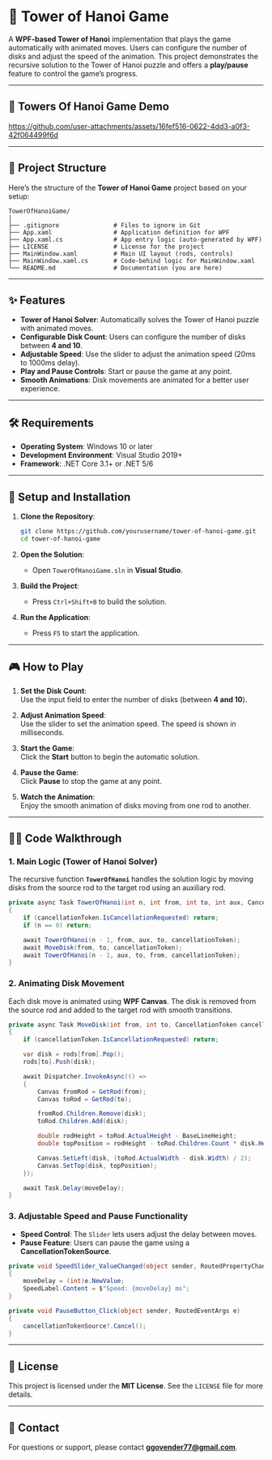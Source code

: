 # 🏯 Tower of Hanoi Game

A **WPF-based Tower of Hanoi** implementation that plays the game automatically with animated moves. Users can configure the number of disks and adjust the speed of the animation. This project demonstrates the recursive solution to the Tower of Hanoi puzzle and offers a **play/pause** feature to control the game’s progress.

---

## 🎥 Towers Of Hanoi Game Demo

https://github.com/user-attachments/assets/16fef516-0622-4dd3-a0f3-42f064499f6d

---
## 📂 Project Structure

Here’s the structure of the **Tower of Hanoi Game** project based on your setup:

```
TowerOfHanoiGame/
│
├── .gitignore               # Files to ignore in Git
├── App.xaml                 # Application definition for WPF
├── App.xaml.cs              # App entry logic (auto-generated by WPF)
├── LICENSE                  # License for the project
├── MainWindow.xaml          # Main UI layout (rods, controls)
├── MainWindow.xaml.cs       # Code-behind logic for MainWindow.xaml
└── README.md                # Documentation (you are here)
```

---

## ✨ Features

- **Tower of Hanoi Solver**: Automatically solves the Tower of Hanoi puzzle with animated moves.
- **Configurable Disk Count**: Users can configure the number of disks between **4 and 10**.
- **Adjustable Speed**: Use the slider to adjust the animation speed (20ms to 1000ms delay).
- **Play and Pause Controls**: Start or pause the game at any point.
- **Smooth Animations**: Disk movements are animated for a better user experience.

---

## 🛠 Requirements

- **Operating System**: Windows 10 or later  
- **Development Environment**: Visual Studio 2019+  
- **Framework**: .NET Core 3.1+ or .NET 5/6  

---

## 🚀 Setup and Installation

1. **Clone the Repository**:
   ```bash
   git clone https://github.com/yourusername/tower-of-hanoi-game.git
   cd tower-of-hanoi-game
   ```

2. **Open the Solution**:
   - Open `TowerOfHanoiGame.sln` in **Visual Studio**.

3. **Build the Project**:
   - Press `Ctrl+Shift+B` to build the solution.

4. **Run the Application**:
   - Press `F5` to start the application.

---

## 🎮 How to Play

1. **Set the Disk Count**:  
   Use the input field to enter the number of disks (between **4 and 10**).

2. **Adjust Animation Speed**:  
   Use the slider to set the animation speed. The speed is shown in milliseconds.

3. **Start the Game**:  
   Click the **Start** button to begin the automatic solution.

4. **Pause the Game**:  
   Click **Pause** to stop the game at any point.

5. **Watch the Animation**:  
   Enjoy the smooth animation of disks moving from one rod to another.

---

## 🧑‍💻 Code Walkthrough

### 1. **Main Logic** (Tower of Hanoi Solver)

The recursive function **`TowerOfHanoi`** handles the solution logic by moving disks from the source rod to the target rod using an auxiliary rod.

```csharp
private async Task TowerOfHanoi(int n, int from, int to, int aux, CancellationToken cancellationToken)
{
    if (cancellationToken.IsCancellationRequested) return;
    if (n == 0) return;

    await TowerOfHanoi(n - 1, from, aux, to, cancellationToken);
    await MoveDisk(from, to, cancellationToken);
    await TowerOfHanoi(n - 1, aux, to, from, cancellationToken);
}
```

### 2. **Animating Disk Movement**

Each disk move is animated using **WPF Canvas**. The disk is removed from the source rod and added to the target rod with smooth transitions.

```csharp
private async Task MoveDisk(int from, int to, CancellationToken cancellationToken)
{
    if (cancellationToken.IsCancellationRequested) return;

    var disk = rods[from].Pop();
    rods[to].Push(disk);

    await Dispatcher.InvokeAsync(() =>
    {
        Canvas fromRod = GetRod(from);
        Canvas toRod = GetRod(to);

        fromRod.Children.Remove(disk);
        toRod.Children.Add(disk);

        double rodHeight = toRod.ActualHeight - BaseLineHeight;
        double topPosition = rodHeight - toRod.Children.Count * disk.Height + BaseLineHeight;

        Canvas.SetLeft(disk, (toRod.ActualWidth - disk.Width) / 2);
        Canvas.SetTop(disk, topPosition);
    });

    await Task.Delay(moveDelay);
}
```

### 3. **Adjustable Speed and Pause Functionality**

- **Speed Control**: The `Slider` lets users adjust the delay between moves.
- **Pause Feature**: Users can pause the game using a **CancellationTokenSource**.

```csharp
private void SpeedSlider_ValueChanged(object sender, RoutedPropertyChangedEventArgs<double> e)
{
    moveDelay = (int)e.NewValue;
    SpeedLabel.Content = $"Speed: {moveDelay} ms";
}

private void PauseButton_Click(object sender, RoutedEventArgs e)
{
    cancellationTokenSource?.Cancel();
}
```

---


## 📜 License

This project is licensed under the **MIT License**. See the `LICENSE` file for more details.

---

## 📧 Contact

For questions or support, please contact **[ggovender77@gmail.com](mailto:ggovender77@gmail.com)**.
